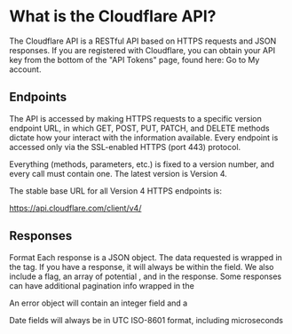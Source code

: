 # What is the Cloudflare API?

The Cloudflare API is a RESTful API based on HTTPS requests and JSON responses. If you are registered with Cloudflare, you can obtain your API key from the bottom of the "API Tokens" page, found here: Go to My account.

## Endpoints
The API is accessed by making HTTPS requests to a specific version endpoint URL, in which GET, POST, PUT, PATCH, and DELETE methods dictate how your interact with the information available. Every endpoint is accessed only via the SSL-enabled HTTPS (port 443) protocol.

Everything (methods, parameters, etc.) is fixed to a version number, and every call must contain one. The latest version is Version 4.

The stable base URL for all Version 4 HTTPS endpoints is:

https://api.cloudflare.com/client/v4/

## Responses
Format
Each response is a JSON object. The data requested is wrapped in the tag. If you have a response, it will always be within the field. We also include a flag, an array of potential , and in the response. Some responses can have additional pagination info wrapped in the

An error object will contain an integer field and a

Date fields will always be in UTC ISO-8601 format, including microseconds
